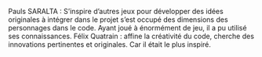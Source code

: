 Pauls SARALTA : S’inspire d’autres jeux pour développer des idées originales à intégrer dans le projet s’est occupé des dimensions des personnages dans le code. Ayant joué à énormément de jeu, il a pu utilisé ses connaissances.
Félix Quatrain : affine la créativité du code, cherche des innovations pertinentes et originales. Car il était le plus inspiré.
